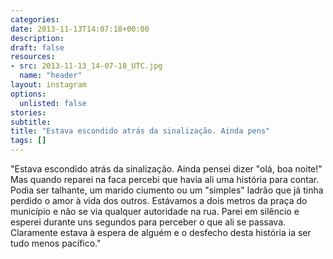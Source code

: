 ```yaml
---
categories:
date: 2013-11-13T14:07:18+00:00
description:
draft: false
resources:
- src: 2013-11-13_14-07-18_UTC.jpg
  name: "header"
layout: instagram
options:
  unlisted: false
stories:
subtitle:
title: "Estava escondido atrás da sinalização. Ainda pens"
tags: []
---
```


"Estava escondido atrás da sinalização. Ainda pensei dizer \"olá, boa noite!\" Mas quando reparei na faca percebi que havia ali uma história para contar. Podia ser talhante, um marido ciumento ou um \"simples\" ladrão que já tinha perdido o amor à vida dos outros. Estávamos a dois metros da praça do município e não se via qualquer autoridade na rua. Parei em silêncio e esperei durante uns segundos para perceber o que ali se passava. Claramente estava à espera de alguém e o desfecho desta história ia ser tudo menos pacífico."
